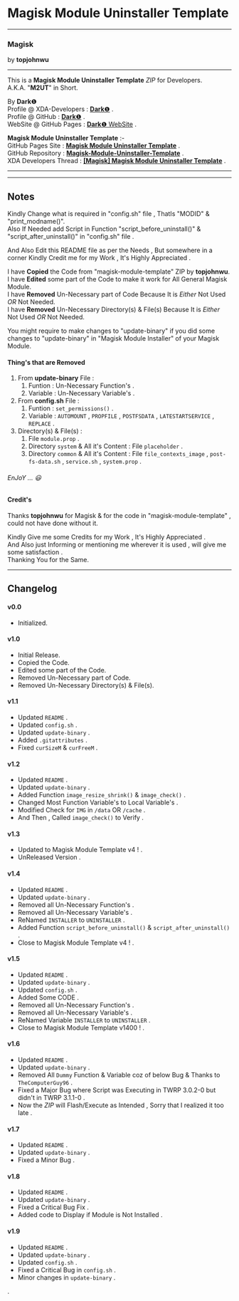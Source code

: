 # Magisk Module Uninstaller Template #  

----------

### Magisk ###  
by **topjohnwu**  

----------

This is a **Magisk Module Uninstaller Template** *ZIP* for Developers.  
A.K.A. "**M2UT**" in Short.  
  
By **Dark**❶  
Profile @ XDA-Developers : [**Dark**❶](http://forum.xda-developers.com/member.php?u=7292542 "XDA Profile") .  
Profile @ GitHub : [**Dark**❶](https://github.com/dark-1 "GitHub Profile") .   
WebSite @ GitHub Pages : [**Dark**❶ WebSite](https://dark-1.github.io "GitHub WebSite") .   
  
**Magisk Module Uninstaller Template** :-  
GitHub Pages Site : [**Magisk Module Uninstaller Template**](https://dark-1.github.io/Magisk-Module-Uninstaller-Template "GitHub Pages") .  
GitHub Repository : [**Magisk-Module-Uninstaller-Template**](https://github.com/dark-1/Magisk-Module-Uninstaller-Template "GitHub") .  
XDA Developers Thread : [**[Magisk] Magisk Module Uninstaller Template**](https://forum.xda-developers.com/apps/magisk/magisk-module-uninstaller-template-t3597600 "XDA Developers") .  
  

----------

----------

## Notes ##  
  
Kindly Change what is required in "config.sh" file , ThatIs "MODID" & "print_modname()".  
Also If Needed add Script in Function "script_before_uninstall()" & "script_after_uninstall()" in "config.sh" file .  
  
And Also Edit this README file as per the Needs , But somewhere in a corner Kindly Credit me for my Work , It's Highly Appreciated .  
  
I have **Copied** the Code from "magisk-module-template" ZIP by **topjohnwu**.  
I have **Edited** some part of the Code to make it work for All General Magisk Module.  
I have **Removed** Un-Necessary part of Code Because It is *Either* Not Used *OR* Not Needed.  
I have **Removed** Un-Necessary Directory(s) & File(s) Because It is *Either* Not Used *OR* Not Needed.  
  
You might require to make changes to "update-binary" if you did some changes to "update-binary" in "Magisk Module Installer" of your Magisk Module.    
  
#### Thing's that are Removed ####  
  
1. From **update-binary** File :  
    1. Funtion : Un-Necessary Function's .  
    2. Variable : Un-Necessary Variable's .  
2. From **config.sh** File :  
    1. Funtion : `set_permissions()` .  
    2. Variable : `AUTOMOUNT` , `PROPFILE` , `POSTFSDATA` , `LATESTARTSERVICE` , `REPLACE` .  
3. Directory(s) & File(s) :  
    1. File `module.prop` .  
    2. Directory `system` & All it's Content : File `placeholder` .  
    3. Directory `common` & All it's Content : File `file_contexts_image` , `post-fs-data.sh` , `service.sh` , `system.prop` .  
  
  
###### EnJoY ...  :smiley: ######  
  
#### Credit's ####
  
Thanks **topjohnwu** for Magisk & for the code in "magisk-module-template" , could not have done without it.  
  
Kindly Give me some Credits for my Work , It's Highly Appreciated .  
And Also just Informing or mentioning me wherever it is used , will give me some satisfaction .  
Thanking You for the Same.  
  

----------

## Changelog ##  
    
#### v0.0 ####  
- Initialized.  

#### v1.0 ####  
- Initial Release.  
- Copied the Code.  
- Edited some part of the Code.  
- Removed Un-Necessary part of Code.  
- Removed Un-Necessary Directory(s) & File(s).  
   
#### v1.1 ####  
- Updated `README` .  
- Updated `config.sh` .  
- Updated `update-binary` .  
- Added `.gitattributes` .  
- Fixed `curSizeM` & `curFreeM` .  
   
#### v1.2 ####  
- Updated `README` .  
- Updated `update-binary` .  
- Added Function `image_resize_shrink()` & `image_check()` .  
- Changed Most Function Variable's to Local Variable's .  
- Modified Check for `IMG` in `/data` OR `/cache` .  
- And Then , Called `image_check()` to Verify .  
   
#### v1.3 ####  
- Updated to Magisk Module Template v4 ! .  
- UnReleased Version .  
   
#### v1.4 ####  
- Updated `README` .  
- Updated `update-binary` .  
- Removed all Un-Necessary Function's .  
- Removed all Un-Necessary Variable's .  
- ReNamed `INSTALLER` to `UNINSTALLER` .   
- Added Function `script_before_uninstall()` & `script_after_uninstall()` .  
- Close to Magisk Module Template v4 ! .  
   
#### v1.5 ####  
- Updated `README` .  
- Updated `update-binary` .  
- Updated `config.sh` .  
- Added Some CODE .  
- Removed all Un-Necessary Function's .  
- Removed all Un-Necessary Variable's .  
- ReNamed Variable `INSTALLER` to `UNINSTALLER` .   
- Close to Magisk Module Template v1400 ! .  
   
#### v1.6 ####  
- Updated `README` .  
- Updated `update-binary` .  
- Removed All `Dummy` Function & Variable coz of below Bug & Thanks to `TheComputerGuy96` .  
- Fixed a Major Bug where Script was Executing in TWRP 3.0.2-0 but didn't in TWRP 3.1.1-0 .  
- Now the *ZIP* will Flash/Execute as Intended , Sorry that I realized it too late .  
   
#### v1.7 ####  
- Updated `README` .  
- Updated `update-binary` .  
- Fixed a Minor Bug .  
   
#### v1.8 ####  
- Updated `README` .  
- Updated `update-binary` .  
- Fixed a Critical Bug Fix .  
- Added code to Display if Module is Not Installed .  
   
#### v1.9 ####  
- Updated `README` .  
- Updated `update-binary` .  
- Updated `config.sh` .  
- Fixed a Critical Bug in `config.sh` .  
- Minor changes in `update-binary` .  
  
.
